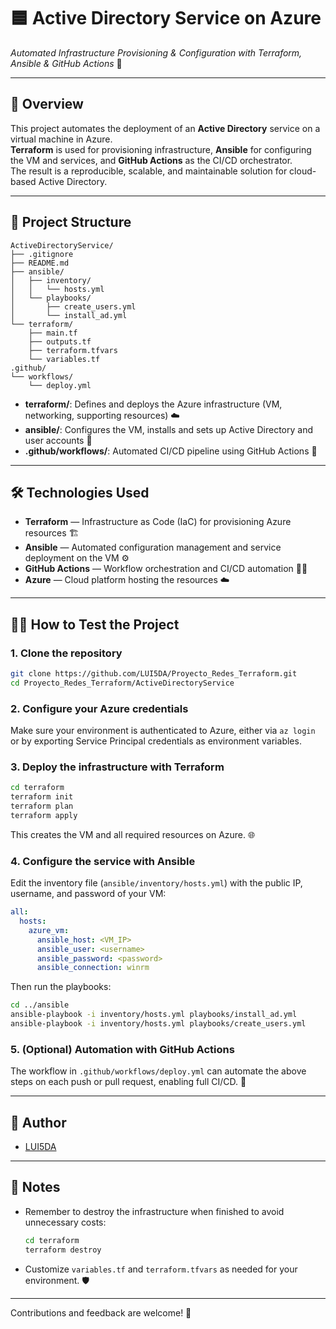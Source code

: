 # 🟦 Active Directory Service on Azure  
*Automated Infrastructure Provisioning & Configuration with Terraform, Ansible & GitHub Actions* 🚀

---

## 🌟 Overview

This project automates the deployment of an **Active Directory** service on a virtual machine in Azure.  
**Terraform** is used for provisioning infrastructure, **Ansible** for configuring the VM and services, and **GitHub Actions** as the CI/CD orchestrator.  
The result is a reproducible, scalable, and maintainable solution for cloud-based Active Directory.

---

## 📁 Project Structure

```
ActiveDirectoryService/
├── .gitignore
├── README.md
├── ansible/
│   ├── inventory/
│   │   └── hosts.yml
│   └── playbooks/
│       ├── create_users.yml
│       └── install_ad.yml
└── terraform/
    ├── main.tf
    ├── outputs.tf
    ├── terraform.tfvars
    └── variables.tf
.github/
└── workflows/
    └── deploy.yml
```

- **terraform/**: Defines and deploys the Azure infrastructure (VM, networking, supporting resources) ☁️
- **ansible/**: Configures the VM, installs and sets up Active Directory and user accounts 🤖
- **.github/workflows/**: Automated CI/CD pipeline using GitHub Actions 🔄

---

## 🛠️ Technologies Used

- **Terraform** — Infrastructure as Code (IaC) for provisioning Azure resources 🏗️
- **Ansible** — Automated configuration management and service deployment on the VM ⚙️
- **GitHub Actions** — Workflow orchestration and CI/CD automation 🏃‍♂️
- **Azure** — Cloud platform hosting the resources ☁️

---

## 🧑‍💻 How to Test the Project

### 1. Clone the repository
```bash
git clone https://github.com/LUI5DA/Proyecto_Redes_Terraform.git
cd Proyecto_Redes_Terraform/ActiveDirectoryService
```

### 2. Configure your Azure credentials  
Make sure your environment is authenticated to Azure, either via `az login` or by exporting Service Principal credentials as environment variables.

### 3. Deploy the infrastructure with Terraform
```bash
cd terraform
terraform init
terraform plan
terraform apply
```
This creates the VM and all required resources on Azure. 🌐

### 4. Configure the service with Ansible
Edit the inventory file (`ansible/inventory/hosts.yml`) with the public IP, username, and password of your VM:
```yaml
all:
  hosts:
    azure_vm:
      ansible_host: <VM_IP>
      ansible_user: <username>
      ansible_password: <password>
      ansible_connection: winrm
```
Then run the playbooks:
```bash
cd ../ansible
ansible-playbook -i inventory/hosts.yml playbooks/install_ad.yml
ansible-playbook -i inventory/hosts.yml playbooks/create_users.yml
```

### 5. (Optional) Automation with GitHub Actions  
The workflow in `.github/workflows/deploy.yml` can automate the above steps on each push or pull request, enabling full CI/CD. 🤖

---

## 👤 Author

- [LUI5DA](https://github.com/LUI5DA)

---

## 📝 Notes

- Remember to destroy the infrastructure when finished to avoid unnecessary costs:
  ```bash
  cd terraform
  terraform destroy
  ```
- Customize `variables.tf` and `terraform.tfvars` as needed for your environment. 🛡️

---

Contributions and feedback are welcome! 🌟
